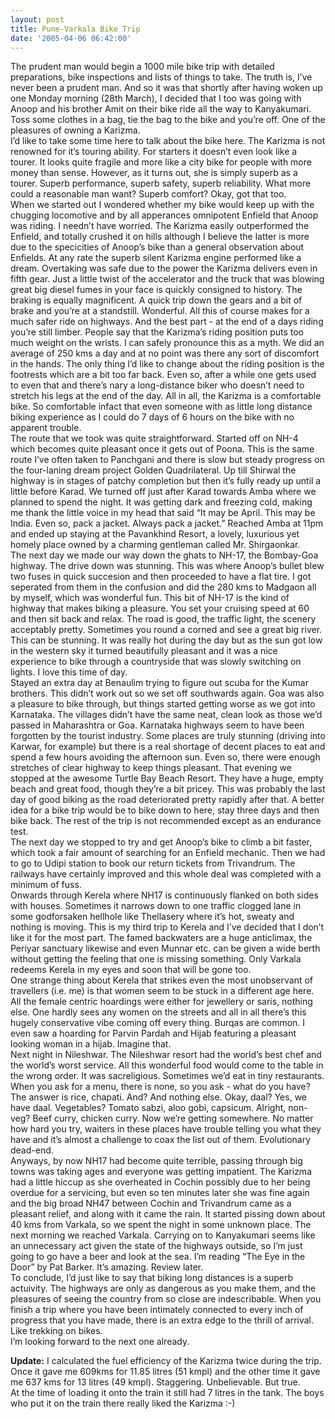 ```yaml
---
layout: post
title: Pune-Varkala Bike Trip
date: '2005-04-06 06:42:00'
---
```


The prudent man would begin a 1000 mile bike trip with detailed preparations, bike inspections and lists of things to take. The truth is, I&rsquo;ve never been a prudent man. And so it was that shortly after having woken up one Monday morning (28th March), I decided that I too was going with Anoop and his brother Amit on their bike ride all the way to Kanyakumari. Toss some clothes in a bag, tie the bag to the bike and you&rsquo;re off. One of the pleasures of owning a Karizma.<br/>
 I&rsquo;d like to take some time here to talk about the bike here. The Karizma is not renowned for it&rsquo;s touring ability. For starters it doesn&rsquo;t even look like a tourer. It looks quite fragile and more like a city bike for people with more money than sense. However, as it turns out, she is simply superb as a tourer. Superb performance, superb safety, superb reliability. What more could a reasonable man want? Superb comfort? Okay, got that too.<br/>
 When we started out I wondered whether my bike would keep up with the chugging locomotive and by all apperances omnipotent Enfield that Anoop was riding. I needn&rsquo;t have worried. The Karizma easily outperformed the Enfield, and totally crushed it on hills although I believe the latter is more due to the specicities of Anoop&rsquo;s bike than a general observation about Enfields. At any rate the superb silent Karizma engine performed like a dream. Overtaking was safe due to the power the Karizma delivers even in fifth gear. Just a little twist of the accelerator and the truck that was blowing great big diesel fumes in your face is quickly consigned to history. The braking is equally magnificent. A quick trip down the gears and a bit of brake and you&rsquo;re at a standstill. Wonderful. All this of course makes for a much safer ride on highways. And the best part - at the end of a days riding you&rsquo;re still limber. People say that the Karizma&rsquo;s riding position puts too much weight on the wrists. I can safely pronounce this as a myth. We did an average of 250 kms a day and at no point was there any sort of discomfort in the hands. The only thing I&rsquo;d like to change about the riding position is the footrests which are a bit too far back. Even so, after a while one gets used to even that and there&rsquo;s nary a long-distance biker who doesn&rsquo;t need to stretch his legs at the end of the day. All in all, the Karizma is a comfortable bike. So comfortable infact that even someone with as little long distance biking experience as I could do 7 days of 6 hours on the bike with no apparent trouble.<br/>
 The route that we took was quite straightforward. Started off on NH-4 which becomes quite pleasant once it gets out of Poona. This is the same route I&rsquo;ve often taken to Panchgani and there is slow but steady progress on the four-laning dream project Golden Quadrilateral. Up till Shirwal the highway is in stages of patchy completion but then it&rsquo;s fully ready up until a little before Karad. We turned off just after Karad towards Amba where we planned to spend the night. It was getting dark and freezing cold, making me thank the little voice in my head that said &ldquo;It may be April. This may be India. Even so, pack a jacket. Always pack a jacket.&rdquo; Reached Amba at 11pm and ended up staying at the Pavankhind Resort, a lovely, luxurious yet homely place owned by a charming gentleman called Mr. Shirgaonkar.<br/>
 The next day we made our way down the ghats to NH-17, the Bombay-Goa highway. The drive down was stunning. This was where Anoop&rsquo;s bullet blew two fuses in quick succesion and then proceeded to have a flat tire. I got seperated from them in the confusion and did the 280 kms to Madgaon all by myself, which was wonderful fun. This bit of NH-17 is the kind of highway that makes biking a pleasure. You set your cruising speed at 60 and then sit back and relax. The road is good, the traffic light, the scenery acceptably pretty. Sometimes you round a corned and see a great big river. This can be stunning. It was really hot during the day but as the sun got low in the western sky it turned beautifully pleasant and it was a nice experience to bike through a countryside that was slowly switching on lights. I love this time of day.<br/>
 Stayed an extra day at Benaulim trying to figure out scuba for the Kumar brothers. This didn&rsquo;t work out so we set off southwards again. Goa was also a pleasure to bike through, but things started getting worse as we got into Karnataka. The villages didn&rsquo;t have the same neat, clean look as those we&rsquo;d passed in Maharashtra or Goa. Karnataka highways seem to have been forgotten by the tourist industry. Some places are truly stunning (driving into Karwar, for example) but there is a real shortage of decent places to eat and spend a few hours avoiding the afternoon sun. Even so, there were enough stretches of clear highway to keep things pleasant. That evening we stopped at the awesome Turtle Bay Beach Resort. They have a huge, empty beach and great food, though they&rsquo;re a bit pricey. This was probably the last day of good biking as the road deteriorated pretty rapidly after that. A better idea for a bike trip would be to bike down to here, stay three days and then bike back. The rest of the trip is not recommended except as an endurance test.<br/>
 The next day we stopped to try and get Anoop&rsquo;s bike to climb a bit faster, which took a fair amount of searching for an Enfield mechanic. Then we had to go to Udipi station to book our return tickets from Trivandrum. The railways have certainly improved and this whole deal was completed with a minimum of fuss. <br/>
 Onwards through Kerela where NH17 is continuously flanked on both sides with houses. Sometimes it narrows down to one traffic clogged lane in some godforsaken hellhole like Thellasery where it&rsquo;s hot, sweaty and nothing is moving. This is my third trip to Kerela and I&rsquo;ve decided that I don&rsquo;t like it for the most part. The famed backwaters are a huge anticlimax, the Periyar sanctuary likewise and even Munnar etc. can be given a wide berth without getting the feeling that one is missing something. Only Varkala redeems Kerela in my eyes and soon that will be gone too.<br/>
 One strange thing about Kerela that strikes even the most unobservant of travellers (i.e. me) is that women seem to be stuck in a different age here. All the female centric hoardings were either for jewellery or saris, nothing else. One hardly sees any women on the streets and all in all there&rsquo;s this hugely conservative vibe coming off every thing. Burqas are common. I even saw a hoarding for Parvin Pardah and Hijab featuring a pleasant looking woman in a hijab. Imagine that.<br/>
 Next night in Nileshwar. The Nileshwar resort had the world&rsquo;s best chef and the world&rsquo;s worst service. All this wonderful food would come to the table in the wrong order. It was sacreligious. Sometimes we&rsquo;d eat in tiny restaurants. When you ask for a menu, there is none, so you ask - what do you have? The answer is rice, chapati. And? And nothing else. Okay, daal? Yes, we have daal. Vegetables? Tomato sabzi, aloo gobi, capsicum. Alright, non-veg? Beef curry, chicken curry. Now we&rsquo;re getting somewhere. No matter how hard you try, waiters in these places have trouble telling you what they have and it&rsquo;s almost a challenge to coax the list out of them. Evolutionary dead-end.<br/>
 Anyways, by now NH17 had become quite terrible, passing through big towns was taking ages and everyone was getting impatient. The Karizma had a little hiccup as she overheated in Cochin possibly due to her being overdue for a servicing, but even so ten minutes later she was fine again and the big broad NH47 between Cochin and Trivandrum came as a pleasant relief, and along with it came the rain. It started pissing down about 40 kms from Varkala, so we spent the night in some unknown place. The next morning we reached Varkala. Carrying on to Kanyakumari seems like an unnecessary act given the state of the highways outside, so I&rsquo;m just going to go have a beer and look at the sea. I&rsquo;m reading &ldquo;The Eye in the Door&rdquo; by Pat Barker. It&rsquo;s amazing. Review later.<br/>
 To conclude, I&rsquo;d just like to say that biking long distances is a superb actuivity. The highways are only as dangerous as you make them, and the pleasures of seeing the country from so close are indescribable. When you finish a trip where you have been intimately connected to every inch of progress that you have made, there is an extra edge to the thrill of arrival. Like trekking on bikes.<br/>
I&rsquo;m looking forward to the next one already.

<strong>Update:</strong> I calculated the fuel efficiency of the Karizma twice during the trip. Once it gave me 609kms for 11.85 litres (51 kmpl) and the other time it gave me 637 kms for 13 litres (49 kmpl). Staggering. Unbelievable. But true.<br/>
 At the time of loading it onto the train it still had 7 litres in the tank. The boys who put it on the train there really liked the Karizma :-)